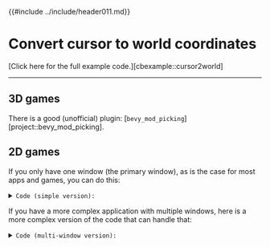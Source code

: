 {{#include ../include/header011.md}}

# Convert cursor to world coordinates

[Click here for the full example code.][cbexample::cursor2world]

---

## 3D games

There is a good (unofficial) plugin:
[`bevy_mod_picking`][project::bevy_mod_picking].

## 2D games

If you only have one window (the primary window), as is the case for most apps
and games, you can do this:

<details>
  <summary>
  <code>Code (simple version):</code>
  </summary>

```rust,no_run,noplayground
{{#include ../code011/examples/cursor2world.rs:simple}}
```

</details>

If you have a more complex application with multiple windows, here is a more
complex version of the code that can handle that:

<details>
  <summary>
  <code>Code (multi-window version):</code>
  </summary>

```rust,no_run,noplayground
{{#include ../code011/examples/cursor2world.rs:multiple-windows}}
```

</details>
